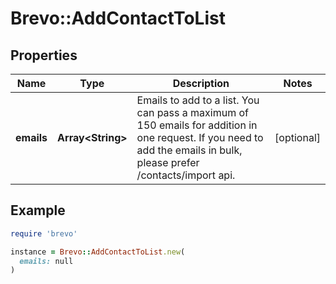 # Brevo::AddContactToList

## Properties

| Name | Type | Description | Notes |
| ---- | ---- | ----------- | ----- |
| **emails** | **Array&lt;String&gt;** | Emails to add to a list. You can pass a maximum of 150 emails for addition in one request. If you need to add the emails in bulk, please prefer /contacts/import api. | [optional] |

## Example

```ruby
require 'brevo'

instance = Brevo::AddContactToList.new(
  emails: null
)
```

